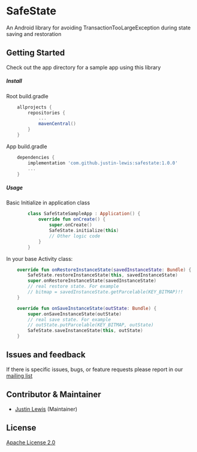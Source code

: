 # SafeState
An Android library for avoiding TransactionTooLargeException during state saving and restoration

## Getting Started

Check out the app directory for a sample app using this library

##### **Install**
Root build.gradle
```gradle
    allprojects {
		repositories {
			...
			mavenCentral()
		}
	}
```
App build.gradle
```gradle
    dependencies {
        implementation 'com.github.justin-lewis:safestate:1.0.0'
        ...
    }
```
##### **Usage**

Basic Initialize in application class
```kotlin
        class SafeStateSampleApp : Application() {
            override fun onCreate() {
                super.onCreate()
                SafeState.initialize(this)
                // Other logic code
            }
        }
```

In your base Activity class:
```kotlin
    override fun onRestoreInstanceState(savedInstanceState: Bundle) {
        SafeState.restoreInstanceState(this, savedInstanceState)
        super.onRestoreInstanceState(savedInstanceState)
        // real restore state. For example
        // bitmap = savedInstanceState.getParcelable(KEY_BITMAP)!!
    }

    override fun onSaveInstanceState(outState: Bundle) {
        super.onSaveInstanceState(outState)
        // real save state. For example
        // outState.putParcelable(KEY_BITMAP, outState)
        SafeState.saveInstanceState(this, outState)
    }
```

## Issues and feedback
If there is specific issues, bugs, or feature requests please report in our [mailing list][mailing list]

## Contributor & Maintainer

- [Justin Lewis](https://github.com/justin-lewis) (Maintainer)
  
## License
[Apache License 2.0](https://github.com/justin-lewis/safestate/blob/main/LICENSE)

[mailing list]: https://groups.google.com/g/safestatehandler
